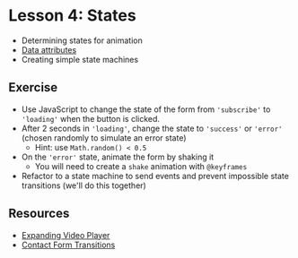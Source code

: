 # Lesson 4: States

- Determining states for animation
- [Data attributes](https://developer.mozilla.org/en-US/docs/Learn/HTML/Howto/Use_data_attributes)
- Creating simple state machines

## Exercise

- Use JavaScript to change the state of the form from `'subscribe'` to `'loading'` when the button is clicked.
- After 2 seconds in `'loading'`, change the state to `'success'` or `'error'` (chosen randomly to simulate an error state)
  - Hint: use `Math.random() < 0.5`
- On the `'error'` state, animate the form by shaking it
  - You will need to create a `shake` animation with `@keyframes`
- Refactor to a state machine to send events and prevent impossible state transitions (we'll do this together)

## Resources

- [Expanding Video Player](https://codepen.io/team/keyframers/pen/dLjZEO)
- [Contact Form Transitions](https://codepen.io/team/keyframers/pen/YzwGZwN)
